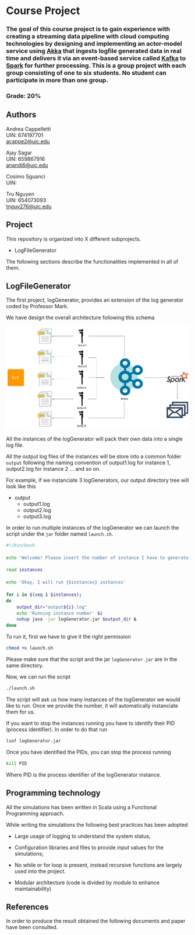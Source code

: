 # Course Project
### The goal of this course project is to gain experience with creating a streaming data pipeline with cloud computing technologies by designing and implementing an actor-model service using [Akka](https://akka.io/) that ingests logfile generated data in real time and delivers it via an event-based service called [Kafka](https://kafka.apache.org/) to [Spark](https://spark.apache.org/) for further processing. This is a group project with each group consisting of one to six students. No student can participate in more than one group.
### Grade: 20%

## Authors
Andrea Cappelletti  
UIN: 674197701   
acappe2@uic.edu

Ajay Sagar  
UIN: 659867916  
anandi6@uic.edu

Cosimo Sguanci  
UIN:

Tru Nguyen  
UIN: 654073093  
tnguy276@uic.edu  

## Project
This repository is organized into X different subprojects.

- LogFileGenerator

The following sections describe the functionalities implemented in all of them.

## LogFileGenerator

The first project, logGenerator, provides an extension of the log generator coded by Professor Mark.

We have design the overall architecture following this schema

![alt text](docs/architecture.png)

All the instances of the logGenerator will pack their own data into a single log file. 

All the output log files of the instances will be store into a common folder <code>output</code> following the naming convention of output1.log for instance 1, output2.log for instance 2 ...  and so on.

For example, if we instanciate 3 logGenerators, our output directory tree will look like this

- output
	- output1.log
	- output2.log
	- output3.log


In order to run multiple instances of the logGenerator we can launch the script under the <code>jar</code> folder named <code>launch.sh</code>.


```bash
#!/bin/bash

echo 'Welcome! Please insert the number of instance I have to generate'

read instances

echo 'Okay, I will run {$instances} instances'

for i in $(seq 1 $instances);
do
    output_dir="output${i}.log"
    echo 'Running instance number' $i
    nohup java -jar logGenerator.jar $output_dir &
done

```

To run it, first we have to give it the right permission

```bash
chmod +x launch.sh
```
Please make sure that the script and the jar <code>logGenerator.jar</code> are in the same directory.

Now, we can run the script

```bash
./launch.sh
```

The script will ask us how many instances of the logGenerator we would like to run. Once we provide the number, it will automatically instanciate them for us.

If you want to stop the instances running you have to identify their PID (process identifier). In order to do that run 

```bash
lsof logGenerator.jar
```

Once you have identified the PIDs, you can stop the process running

```bash
kill PID
```

Where PID is the process identifier of the logGenerator instance.


## Programming technology
All the simulations has been written in Scala using a Functional Programming approach.

While writing the simulations the following best practices has been adopted

- Large usage of logging to understand the system status;


- Configuration libraries and files to provide input values for the simulations;


- No while or for loop is present, instead recursive functions are largely used into the project.


- Modular architecture (code is divided by module to enhance maintainability)

## References
In order to produce the result obtained the following documents and paper
have been consulted.
